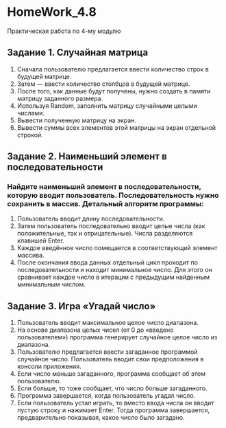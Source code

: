 # HomeWork_4.8
Практическая работа по 4-му модулю
## Задание 1. Случайная матрица
1. Сначала пользователю предлагается ввести количество строк в будущей матрице.
2. Затем — ввести количество столбцов в будущей матрице.
3. После того, как данные будут получены, нужно создать в памяти матрицу заданного размера.
4. Используя Random, заполнить матрицу случайными целыми числами.
5. Вывести полученную матрицу на экран. 
6. Вывести суммы всех элементов этой матрицы на экран отдельной строкой.
## Задание 2. Наименьший элемент в последовательности
### Найдите наименьший элемент в последовательности, которую вводит пользователь. Последовательность нужно сохранить в массив. Детальный алгоритм программы:
1. Пользователь вводит длину последовательности. 
2. Затем пользователь последовательно вводит целые числа (как положительные, так и отрицательные). Числа разделяются клавишей Enter.
3. Каждое введённое число помещается в соответствующий элемент массива.
4. После окончания ввода данных отдельный цикл проходит по последовательности и находит минимальное число. Для этого он сравнивает каждое число в итерации с предыдущим найденным минимальным числом.
## Задание 3. Игра «Угадай число» 
1. Пользователь вводит максимальное целое число диапазона. 
2. На основе диапазона целых чисел (от 0 до «введено пользователем») программа генерирует случайное целое число из диапазона. 
3. Пользователю предлагается ввести загаданное программой случайное число. Пользователь вводит свои предположения в консоли приложения. 
4. Если число меньше загаданного, программа сообщает об этом пользователю. 
5. Если больше, то тоже сообщает, что число больше загаданного. 
6. Программа завершается, когда пользователь угадал число. 
7. Если пользователь устал играть, то вместо ввода числа он вводит пустую строку и нажимает Enter. Тогда программа завершается, предварительно показывая, какое число было загадано.
